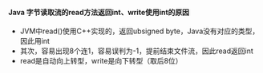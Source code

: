 #### Java 字节读取流的read方法返回int、write使用int的原因

- JVM中read()使用C++实现的，返回ubsigned byte，Java没有对应的类型，因此用int
- 其次，容易出现8个连1，容易误判为-1，提前结束文件流，因此read返回int
- read是自动向上转型，write是向下转型（取后8位）

